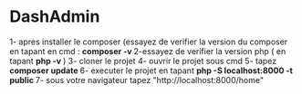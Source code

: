 # DashAdmin
1- apres installer le composer (essayez de verifier la version du composer en tapant en cmd : <b> composer -v </b>
2-essayez de verifier la version php ( en tapant <b> php -v </b>)
3- cloner le projet
4- ouvrir le projet sous cmd 
5- tapez <b> composer update </b>
6- executer le projet en tapant <b> php -S localhost:8000 -t public </b>
7- sous votre navigateur tapez "http://localhost:8000/home"
